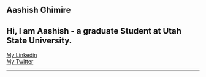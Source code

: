 ## Aashish Ghimire
Hi,
I am Aashish - a graduate Student at Utah State University.  
---  

[My Linkedin](https://www.linkedin.com/in/aashishghimire/)  
[My Twitter](http://twitter.com/helloAashish)   


---
